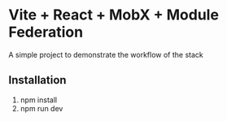 
# Vite + React + MobX + Module Federation

A simple project to demonstrate the workflow of the stack

## Installation

1) npm install
2) npm run dev
